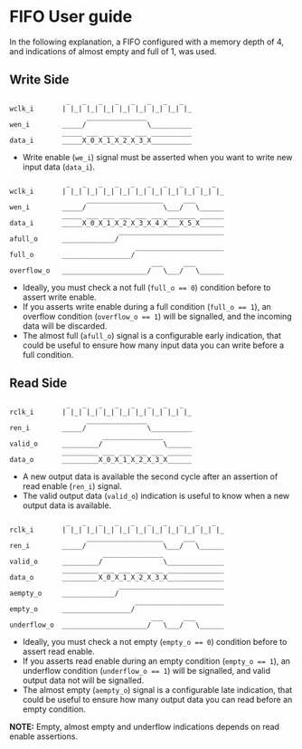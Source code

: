 # FIFO User guide

In the following explanation, a FIFO configured with a memory depth of 4, and indications of almost empty and full of 1, was used.

## Write Side

```
              _   _   _   _   _   _   _   _
wclk_i       | |_| |_| |_| |_| |_| |_| |_| |_
                   _______________
wen_i        _____/               \__________
             _____ ___ ___ ___ ___ __________
data_i       _____X_0_X_1_X_2_X_3_X__________
```

* Write enable (`we_i`) signal must be asserted when you want to write new input data (`data_i`).

```
              _   _   _   _   _   _   _   _   _   _
wclk_i       | |_| |_| |_| |_| |_| |_| |_| |_| |_| |_
                   ___________________     ___
wen_i        _____/                   \___/   \______
             _____ ___ ___ ___ ___ ___ _______ ______
data_i       _____X_0_X_1_X_2_X_3_X_4_X___X_5_X______
                           __________________________
afull_o      _____________/
                               ______________________
full_o       _________________/
                                   ___     ___
overflow_o   _____________________/   \___/   \______
```

* Ideally, you must check a not full (`full_o == 0`) condition before to assert write enable.
* If you asserts write enable during a full condition (`full_o == 1`), an overflow condition (`overflow_o == 1`) will be signalled, and the incoming data will be discarded.
* The almost full (`afull_o`) signal is a configurable early indication, that could be useful to ensure how many input data you can write before a full condition.

## Read Side

```
              _   _   _   _   _   _   _   _  
rclk_i       | |_| |_| |_| |_| |_| |_| |_| |_
                   _______________
ren_i        _____/               \__________
                       _______________
valid_o      _________/               \______
             _________ ___ ___ ___ ___ ______
data_o       _________X_0_X_1_X_2_X_3_X______
```

* A new output data is available the second cycle after an assertion of read enable (`ren_i`) signal.
* The valid output data (`valid_o`) indication is useful to know when a new output data is available.

```
              _   _   _   _   _   _   _   _   _   _
rclk_i       | |_| |_| |_| |_| |_| |_| |_| |_| |_| |_
                   ___________________     ___
ren_i        _____/                   \___/   \______
                       _______________
valid_o      _________/               \______________
             _________ ___ ___ ___ ___ ______________
data_o       _________X_0_X_1_X_2_X_3_X______________
                           __________________________
aempty_o     _____________/
                               ______________________
empty_o      _________________/
                                   ___     ___
underflow_o  _____________________/   \___/   \______
```

* Ideally, you must check a not empty (`empty_o == 0`) condition before to assert read enable.
* If you asserts read enable during an empty condition (`empty_o == 1`), an underflow condition (`underflow_o == 1`) will be signalled, and valid output data not will be signalled.
* The almost empty (`aempty_o`) signal is a configurable late indication, that could be useful to ensure how many output data you can read before an empty condition.

**NOTE:** Empty, almost empty and underflow indications depends on read enable assertions.
